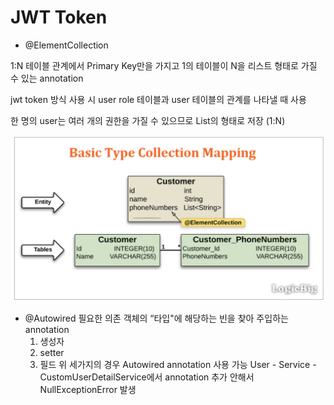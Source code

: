 # JWT Token

* @ElementCollection

1:N 테이블 관계에서 Primary Key만을 가지고 1의 테이블이 N을 리스트 형태로 가질 수 있는 annotation

jwt token 방식 사용 시 user role 테이블과 user 테이블의 관계를 나타낼 때 사용

한 명의 user는 여러 개의 권한을 가질 수 있으므로 List의 형태로 저장 (1:N)

[![Picture](https://github.com/koogk7/LoginApiForJwtAndSecurity/blob/master/image-20190715235023105.png?raw=true)](https://github.com/koogk7/LoginApiForJwtAndSecurity/blob/master/image-20190715235023105.png?raw=true)

* @Autowired
필요한 의존 객체의 “타입"에 해당하는 빈을 찾아 주입하는 annotation
    1. 생성자
    2. setter
    3. 필드
위 세가지의 경우 Autowired annotation 사용 가능
User - Service - CustomUserDetailService에서 annotation 추가 안해서 NullExceptionError 발생



  

